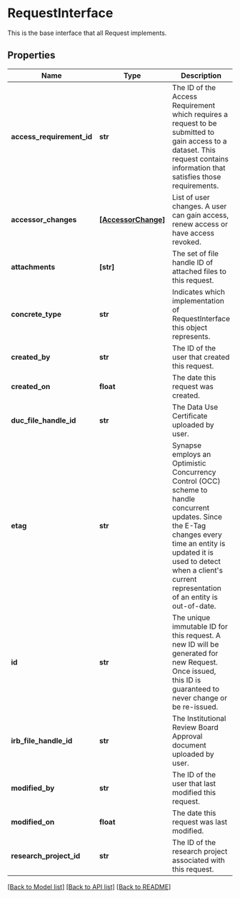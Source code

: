 # RequestInterface

This is the base interface that all Request implements.
## Properties
Name | Type | Description | Notes
------------ | ------------- | ------------- | -------------
**access_requirement_id** | **str** | The ID of the Access Requirement which requires a request to be submitted to gain access to a dataset. This request contains information that satisfies those requirements.  | [optional] 
**accessor_changes** | [**[AccessorChange]**](AccessorChange.md) | List of user changes. A user can gain access, renew access or have access revoked. | [optional] 
**attachments** | **[str]** | The set of file handle ID of attached files to this request. | [optional] 
**concrete_type** | **str** | Indicates which implementation of RequestInterface this object represents. | [optional] 
**created_by** | **str** | The ID of the user that created this request. | [optional] 
**created_on** | **float** | The date this request was created. | [optional] 
**duc_file_handle_id** | **str** | The Data Use Certificate uploaded by user. | [optional] 
**etag** | **str** | Synapse employs an Optimistic Concurrency Control (OCC) scheme to handle concurrent updates. Since the E-Tag changes every time an entity is updated it is used to detect when a client&#39;s current representation of an entity is out-of-date.  | [optional] 
**id** | **str** | The unique immutable ID for this request. A new ID will be generated for new Request. Once issued, this ID is guaranteed to never change or be re-issued.  | [optional] 
**irb_file_handle_id** | **str** | The Institutional Review Board Approval document uploaded by user. | [optional] 
**modified_by** | **str** | The ID of the user that last modified this request. | [optional] 
**modified_on** | **float** | The date this request was last modified. | [optional] 
**research_project_id** | **str** | The ID of the research project associated with this request. | [optional] 

[[Back to Model list]](../README.md#documentation-for-models) [[Back to API list]](../README.md#documentation-for-api-endpoints) [[Back to README]](../README.md)


